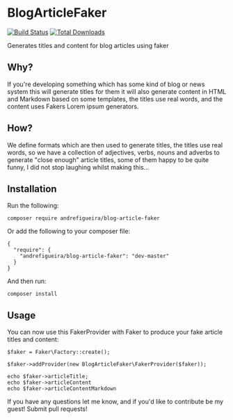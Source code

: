 # BlogArticleFaker

[![Build Status](https://travis-ci.org/andrefigueira/BlogArticleFaker.svg?branch=master)](https://travis-ci.org/andrefigueira/BlogArticleFaker)
[![Total Downloads](https://poser.pugx.org/andrefigueira/blog-article-faker/downloads)](https://packagist.org/packages/andrefigueira/blog-article-faker)

Generates titles and content for blog articles using faker

## Why?

If you're developing something which has some kind of blog or news system this will generate titles for them
it will also generate content in HTML and Markdown based on some templates, the titles use real words, and the content
uses Fakers Lorem ipsum generators.

## How?

We define formats which are then used to generate titles, the titles use real words, so we have a collection of adjectives, verbs, nouns and adverbs
to generate "close enough" article titles, some of them happy to be quite funny, I did not stop laughing whilst making this...

## Installation

Run the following:

    composer require andrefigueira/blog-article-faker
    
Or add the following to your composer file:

    {
      "require": {
        "andrefigueira/blog-article-faker": "dev-master"
      }
    }
    
And then run: 

    composer install

## Usage

You can now use this FakerProvider with Faker to produce your fake article titles and content:

    $faker = Faker\Factory::create();
    
    $faker->addProvider(new BlogArticleFaker\FakerProvider($faker));
    
    echo $faker->articleTitle;
    echo $faker->articleContent
    echo $faker->articleContentMarkdown
    
If you have any questions let me know, and if you'd like to contribute be my guest! Submit pull requests!
    
    